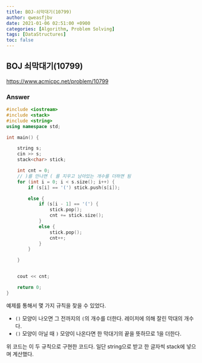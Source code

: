 ```yaml
---
title: BOJ-쇠막대기(10799)
author: qweasfjbv
date: 2021-01-06 02:51:00 +0900
categories: [Algorithm, Problem Solving]
tags: [DataStructures]
toc: false
---
```


## BOJ 쇠막대기(10799)

<https://www.acmicpc.net/problem/10799>

### Answer

```cpp
#include <iostream>
#include <stack>
#include <string>
using namespace std;

int main() {

	string s;
	cin >> s;
	stack<char> stick;

	int cnt = 0;
	// )를 만나면 ( 를 지우고 남아있는 개수를 더하면 됨
	for (int i = 0; i < s.size(); i++) {
		if (s[i] == '(') stick.push(s[i]);

		else {
			if (s[i - 1] == '(') {
				stick.pop();
				cnt += stick.size();
			}
			else {
				stick.pop();
				cnt++;
			}
		}

	}


	cout << cnt;

	return 0;
}
```

예제를 통해서 몇 가지 규칙을 찾을 수 있었다.

- `()` 모양이 나오면 그 전까지의 `(`의 개수를 더한다. 레이저에 의해 잘린 막대의 개수다.
- `()` 모양이 아닐 때 `)` 모양이 나온다면 한 막대기의 끝을 뜻하므로 1을 더한다.

위 코드는 이 두 규칙으로 구현한 코드다. 일단 string으로 받고 한 글자씩 stack에 넣으며 계산했다.